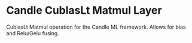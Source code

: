 # Candle CublasLt Matmul Layer

CublasLt Matmul operation for the Candle ML framework.
Allows for bias and Relu/Gelu fusing.